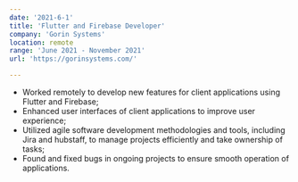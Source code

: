 ```yaml
---
date: '2021-6-1'
title: 'Flutter and Firebase Developer'
company: 'Gorin Systems'
location: remote
range: 'June 2021 - November 2021'
url: 'https://gorinsystems.com/'

---
```

- Worked remotely to develop new features for client applications using Flutter and Firebase;
- Enhanced user interfaces of client applications to improve user experience;
- Utilized agile software development methodologies and tools, including Jira and hubstaff, to manage projects efficiently and take ownership of tasks;
- Found and fixed bugs in ongoing projects to ensure smooth operation of applications.